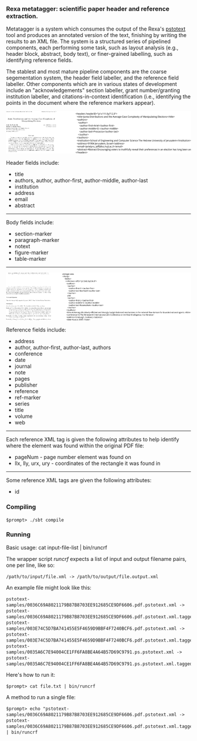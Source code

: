 ### Rexa metatagger: scientific paper header and reference extraction.


Metatagger is a system which consumes the output of the Rexa's
[pstotext](https://github.com/iesl/rexa1-pstotext) tool and produces an annotated version of the
text, finishing by writing the results to an XML file. The system is a structured series of pipelined
components, each performing some task, such as layout analysis (e.g., header block, abstract,
body text), or finer-grained labelling, such as identifying reference fields.

The stablest and most mature pipeline components are the coarse segementation system, the
header field labeller, and the reference field labeller. Other components which are in various
states of development include an "acknowledgements" section labeller, grant number/granting
institution labeller, and citations-in-context identification (i.e., identifying the points in the
document where the reference markers appear).

![Alt text](./docs/img/pdf-and-meta-hdr.png)

Header fields include: 

   + title
   + authors, author, author-first, author-middle, author-last
   + institution
   + address
   + email
   + abstract

- - - 

Body fields include: 

   + section-marker
   + paragraph-marker
   + notext
   + figure-marker
   + table-marker

- - - 

![Alt text](./docs/img/pdf-and-meta-ref.png)

Reference fields include:

   + address
   + author, author-first, author-last, authors
   + conference
   + date
   + journal
   + note
   + pages
   + publisher
   + reference
   + ref-marker
   + series
   + title
   + volume
   + web

- - - 

Each reference XML tag is given the following attributes to help identify where the 
element was found within the original PDF file: 

   + pageNum - page number element was found on
   + llx, lly, urx, ury - coordinates of the rectangle it was found in

- - -

Some reference XML tags are given the following attributes: 

   + id

### Compiling

    $prompt> ./sbt compile

### Running

Basic usage: cat input-file-list | bin/runcrf

The wrapper script *runcrf* expects a list of input and output filename pairs, one per line,
like so:

    /path/to/input/file.xml -> /path/to/output/file.output.xml

An example file might look like this:

	pstotext-samples/0036C69A8021179B87B8703EE912685CE9DF6606.pdf.pstotext.xml -> pstotext-samples/0036C69A8021179B87B8703EE912685CE9DF6606.pdf.pstotext.xml.tagged.xml
	pstotext-samples/003E74C5D7BA741455E5F4659D9BBF4F7240BCF6.pdf.pstotext.xml -> pstotext-samples/003E74C5D7BA741455E5F4659D9BBF4F7240BCF6.pdf.pstotext.xml.tagged.xml
	pstotext-samples/0035A6C7E94004CE1FF6FA8BE4A64B57D69C9791.ps.pstotext.xml -> pstotext-samples/0035A6C7E94004CE1FF6FA8BE4A64B57D69C9791.ps.pstotext.xml.tagged.xml

Here's how to run it:

    $prompt> cat file.txt | bin/runcrf

A method to run a single file:
	
	$prompt> echo "pstotext-samples/0036C69A8021179B87B8703EE912685CE9DF6606.pdf.pstotext.xml -> pstotext-samples/0036C69A8021179B87B8703EE912685CE9DF6606.pdf.pstotext.xml.tagged.xml" | bin/runcrf

